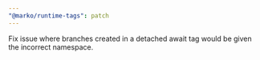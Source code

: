 ```yaml
---
"@marko/runtime-tags": patch
---
```


Fix issue where branches created in a detached await tag would be given the incorrect namespace.
